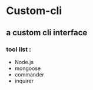 # Custom-cli

## a custom cli interface

### tool list : 

* Node.js
* mongoose
* commander
* inquirer
